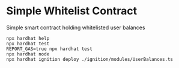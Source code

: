 # Simple Whitelist Contract

Simple smart contract holding whitelisted user balances

```shell
npx hardhat help
npx hardhat test
REPORT_GAS=true npx hardhat test
npx hardhat node
npx hardhat ignition deploy ./ignition/modules/UserBalances.ts
```
